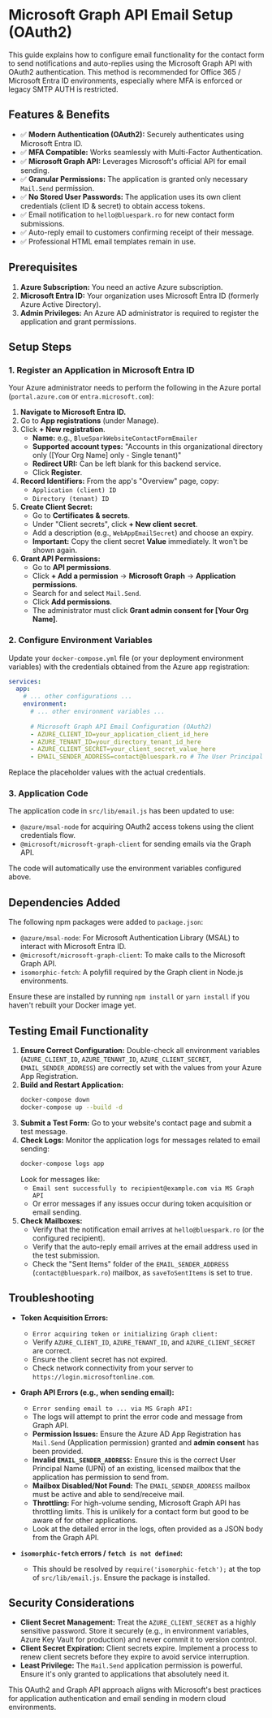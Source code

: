 # Microsoft Graph API Email Setup (OAuth2)

This guide explains how to configure email functionality for the contact form to send notifications and auto-replies using the Microsoft Graph API with OAuth2 authentication. This method is recommended for Office 365 / Microsoft Entra ID environments, especially where MFA is enforced or legacy SMTP AUTH is restricted.

## Features & Benefits

- ✅ **Modern Authentication (OAuth2):** Securely authenticates using Microsoft Entra ID.
- ✅ **MFA Compatible:** Works seamlessly with Multi-Factor Authentication.
- ✅ **Microsoft Graph API:** Leverages Microsoft's official API for email sending.
- ✅ **Granular Permissions:** The application is granted only necessary `Mail.Send` permission.
- ✅ **No Stored User Passwords:** The application uses its own client credentials (client ID & secret) to obtain access tokens.
- ✅ Email notification to `hello@bluespark.ro` for new contact form submissions.
- ✅ Auto-reply email to customers confirming receipt of their message.
- ✅ Professional HTML email templates remain in use.

## Prerequisites

1.  **Azure Subscription:** You need an active Azure subscription.
2.  **Microsoft Entra ID:** Your organization uses Microsoft Entra ID (formerly Azure Active Directory).
3.  **Admin Privileges:** An Azure AD administrator is required to register the application and grant permissions.

## Setup Steps

### 1. Register an Application in Microsoft Entra ID

Your Azure administrator needs to perform the following in the Azure portal (`portal.azure.com` or `entra.microsoft.com`):

1.  **Navigate to Microsoft Entra ID.**
2.  Go to **App registrations** (under Manage).
3.  Click **+ New registration**.
    *   **Name:** e.g., `BlueSparkWebsiteContactFormEmailer`
    *   **Supported account types:** "Accounts in this organizational directory only ([Your Org Name] only - Single tenant)"
    *   **Redirect URI:** Can be left blank for this backend service.
    *   Click **Register**.
4.  **Record Identifiers:** From the app's "Overview" page, copy:
    *   `Application (client) ID`
    *   `Directory (tenant) ID`
5.  **Create Client Secret:**
    *   Go to **Certificates & secrets**.
    *   Under "Client secrets", click **+ New client secret**.
    *   Add a description (e.g., `WebAppEmailSecret`) and choose an expiry.
    *   **Important:** Copy the client secret **Value** immediately. It won't be shown again.
6.  **Grant API Permissions:**
    *   Go to **API permissions**.
    *   Click **+ Add a permission** -> **Microsoft Graph** -> **Application permissions**.
    *   Search for and select `Mail.Send`.
    *   Click **Add permissions**.
    *   The administrator must click **Grant admin consent for [Your Org Name]**.

### 2. Configure Environment Variables

Update your `docker-compose.yml` file (or your deployment environment variables) with the credentials obtained from the Azure app registration:

```yaml
services:
  app:
    # ... other configurations ...
    environment:
      # ... other environment variables ...
      
      # Microsoft Graph API Email Configuration (OAuth2)
      - AZURE_CLIENT_ID=your_application_client_id_here
      - AZURE_TENANT_ID=your_directory_tenant_id_here
      - AZURE_CLIENT_SECRET=your_client_secret_value_here
      - EMAIL_SENDER_ADDRESS=contact@bluespark.ro # The User Principal Name of the mailbox
```

Replace the placeholder values with the actual credentials.

### 3. Application Code

The application code in `src/lib/email.js` has been updated to use:
-   `@azure/msal-node` for acquiring OAuth2 access tokens using the client credentials flow.
-   `@microsoft/microsoft-graph-client` for sending emails via the Graph API.

The code will automatically use the environment variables configured above.

## Dependencies Added

The following npm packages were added to `package.json`:
-   `@azure/msal-node`: For Microsoft Authentication Library (MSAL) to interact with Microsoft Entra ID.
-   `@microsoft/microsoft-graph-client`: To make calls to the Microsoft Graph API.
-   `isomorphic-fetch`: A polyfill required by the Graph client in Node.js environments.

Ensure these are installed by running `npm install` or `yarn install` if you haven't rebuilt your Docker image yet.

## Testing Email Functionality

1.  **Ensure Correct Configuration:** Double-check all environment variables (`AZURE_CLIENT_ID`, `AZURE_TENANT_ID`, `AZURE_CLIENT_SECRET`, `EMAIL_SENDER_ADDRESS`) are correctly set with the values from your Azure App Registration.
2.  **Build and Restart Application:**
    ```bash
    docker-compose down
    docker-compose up --build -d
    ```
3.  **Submit a Test Form:** Go to your website's contact page and submit a test message.
4.  **Check Logs:** Monitor the application logs for messages related to email sending:
    ```bash
    docker-compose logs app
    ```
    Look for messages like:
    -   `Email sent successfully to recipient@example.com via MS Graph API`
    -   Or error messages if any issues occur during token acquisition or email sending.
5.  **Check Mailboxes:**
    *   Verify that the notification email arrives at `hello@bluespark.ro` (or the configured recipient).
    *   Verify that the auto-reply email arrives at the email address used in the test submission.
    *   Check the "Sent Items" folder of the `EMAIL_SENDER_ADDRESS` (`contact@bluespark.ro`) mailbox, as `saveToSentItems` is set to true.

## Troubleshooting

-   **Token Acquisition Errors:**
    *   `Error acquiring token or initializing Graph client:`
    *   Verify `AZURE_CLIENT_ID`, `AZURE_TENANT_ID`, and `AZURE_CLIENT_SECRET` are correct.
    *   Ensure the client secret has not expired.
    *   Check network connectivity from your server to `https://login.microsoftonline.com`.
-   **Graph API Errors (e.g., when sending email):**
    *   `Error sending email to ... via MS Graph API:`
    *   The logs will attempt to print the error code and message from Graph API.
    *   **Permission Issues:** Ensure the Azure AD App Registration has `Mail.Send` (Application permission) granted and **admin consent** has been provided.
    *   **Invalid `EMAIL_SENDER_ADDRESS`:** Ensure this is the correct User Principal Name (UPN) of an existing, licensed mailbox that the application has permission to send from.
    *   **Mailbox Disabled/Not Found:** The `EMAIL_SENDER_ADDRESS` mailbox must be active and able to send/receive mail.
    *   **Throttling:** For high-volume sending, Microsoft Graph API has throttling limits. This is unlikely for a contact form but good to be aware of for other applications.
    *   Look at the detailed error in the logs, often provided as a JSON body from the Graph API.

-   **`isomorphic-fetch` errors / `fetch is not defined`:**
    *   This should be resolved by `require('isomorphic-fetch');` at the top of `src/lib/email.js`. Ensure the package is installed.

## Security Considerations

-   **Client Secret Management:** Treat the `AZURE_CLIENT_SECRET` as a highly sensitive password. Store it securely (e.g., in environment variables, Azure Key Vault for production) and never commit it to version control.
-   **Client Secret Expiration:** Client secrets expire. Implement a process to renew client secrets before they expire to avoid service interruption.
-   **Least Privilege:** The `Mail.Send` application permission is powerful. Ensure it's only granted to applications that absolutely need it.

This OAuth2 and Graph API approach aligns with Microsoft's best practices for application authentication and email sending in modern cloud environments. 